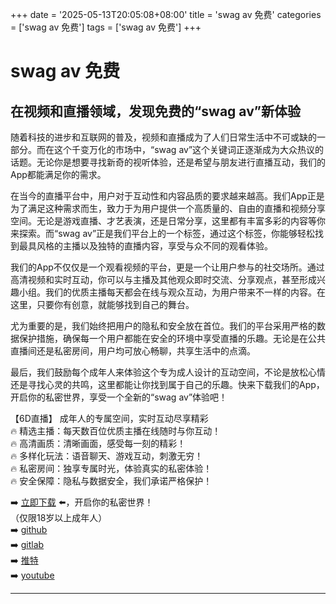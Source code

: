 +++
date = '2025-05-13T20:05:08+08:00'
title = 'swag av 免费'
categories = ['swag av 免费']
tags = ['swag av 免费']
+++

# swag av 免费

## 在视频和直播领域，发现免费的“swag av”新体验

随着科技的进步和互联网的普及，视频和直播成为了人们日常生活中不可或缺的一部分。而在这个千变万化的市场中，“swag av”这个关键词正逐渐成为大众热议的话题。无论你是想要寻找新奇的视听体验，还是希望与朋友进行直播互动，我们的App都能满足你的需求。

在当今的直播平台中，用户对于互动性和内容品质的要求越来越高。我们App正是为了满足这种需求而生，致力于为用户提供一个高质量的、自由的直播和视频分享空间。无论是游戏直播、才艺表演，还是日常分享，这里都有丰富多彩的内容等你来探索。而“swag av”正是我们平台上的一个标签，通过这个标签，你能够轻松找到最具风格的主播以及独特的直播内容，享受与众不同的观看体验。

我们的App不仅仅是一个观看视频的平台，更是一个让用户参与的社交场所。通过高清视频和实时互动，你可以与主播及其他观众即时交流、分享观点，甚至形成兴趣小组。我们的优质主播每天都会在线与观众互动，为用户带来不一样的内容。在这里，只要你有创意，就能够找到自己的舞台。

尤为重要的是，我们始终把用户的隐私和安全放在首位。我们的平台采用严格的数据保护措施，确保每一个用户都能在安全的环境中享受直播的乐趣。无论是在公共直播间还是私密房间，用户均可放心畅聊，共享生活中的点滴。

最后，我们鼓励每个成年人来体验这个专为成人设计的互动空间，不论是放松心情还是寻找心灵的共鸣，这里都能让你找到属于自己的乐趣。快来下载我们的App，开启你的私密世界，享受一个全新的“swag av”体验吧！

【6D直播】
成年人的专属空间，实时互动尽享精彩  
🔥 精选主播：每天数百位优质主播在线随时与你互动！  
🔥 高清画质：清晰画面，感受每一刻的精彩！  
🔥 多样化玩法：语音聊天、游戏互动，刺激无穷！  
🔥 私密房间：独享专属时光，体验真实的私密体验！  
🔥 安全保障：隐私与数据安全，我们承诺严格保护！  

➡️ [立即下载](https://down123.s3.ap-east-1.amazonaws.com/index.html?channelCode=blog) ⬅️，开启你的私密世界！  
（仅限18岁以上成年人）  
➡️ [github](https://aldult-live.github.io/)  
➡️ [gitlab](https://seo-09598d.gitlab.io/)  
➡️ [推特](https://x.com/wegame33)  
➡️ [youtube](https://www.youtube.com/@6Dlive)  

---
